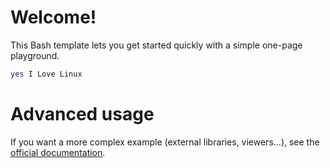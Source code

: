 # Welcome!

This Bash template lets you get started quickly with a simple one-page playground.

```bash runnable
yes I Love Linux
```

# Advanced usage

If you want a more complex example (external libraries, viewers...), see the [official documentation](https://tech.io/playgrounds/408/tech-io-documentation).
